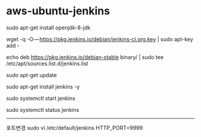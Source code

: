 # aws-ubuntu-jenkins

sudo apt-get install openjdk-8-jdk

wget -q -O — https://pkg.jenkins.io/debian/jenkins-ci.org.key | sudo apt-key add -

echo deb https://pkg.jenkins.io/debian-stable binary/ | sudo tee /etc/apt/sources.list.d/jenkins.list

sudo apt-get update

sudo apt-get install jenkins -y

sudo systemctl start jenkins

sudo systemctl status jenkins

---

포트변경
sudo vi /etc/default/jenkins
HTTP_PORT=9999

